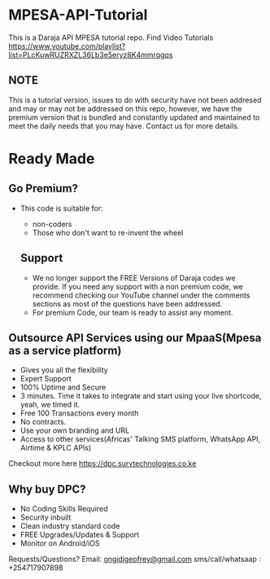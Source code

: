 # MPESA-API-Tutorial
This is a Daraja API MPESA tutorial repo.
Find Video Tutorials https://www.youtube.com/playlist?list=PLcKuwRUZRXZL36Lb3e5eryz8K4mmrqgqs


## NOTE
This is a tutorial version, issues to do with security have not been addresed and may or may not be addressed on this repo,
however, we have the premium version that is bundled and constantly updated and maintained to meet the daily needs that you may
have. Contact us for more details.

# Ready Made
 ## Go Premium?
 
- This code is suitable for:
  - non-coders
  - Those who don't want to re-invent the wheel
  
 
  
  ## Support
  - We no longer support the FREE Versions of Daraja codes we provide. If you need any support with a non premium code, we recommend checking our YouTube channel under the comments sections as most of the questions have been addressed. 
  - For premium Code, our team is ready to assist any moment.

## Outsource API Services using our MpaaS(Mpesa as a service platform)
- Gives you all the flexibility
- Expert Support
- 100% Uptime and Secure
- 3 minutes. Time it takes to integrate and start using your live shortcode, yeah, we timed it.
- Free 100 Transactions every month
- No contracts. 
- Use your own branding and URL
- Access to other services(Africas' Talking SMS platform, WhatsApp API, Airtime & KPLC APIs)

Checkout more here https://dpc.survtechnologies.co.ke

## Why buy DPC?
- No Coding Skills Required
- Security inbuilt
- Clean industry standard code
- FREE Upgrades/Updates & Support
- Monitor on Android/iOS

Requests/Questions?
Email: ongidigeofrey@gmail.com
sms/call/whatsaap : +254717907898
